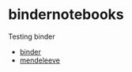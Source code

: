 # bindernotebooks
Testing binder
- [binder](https://mybinder.org/)
- [mendeleeve](https://mendeleev.readthedocs.io/en/latest/notebooks/02_tables.html)
